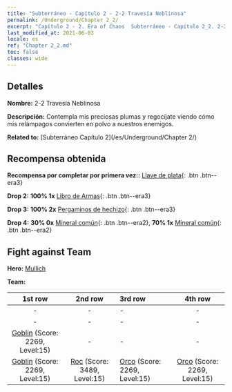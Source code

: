 ```yaml
---
title: "Subterráneo - Capítulo 2 - 2-2 Travesía Neblinosa"
permalink: /Underground/Chapter 2_2/
excerpt: "Capítulo 2 - 2. Era of Chaos  Subterráneo - Capítulo 2_2. 2-2 Travesía Neblinosa"
last_modified_at: 2021-06-03
locale: es
ref: "Chapter 2_2.md"
toc: false
classes: wide
---
```


## Detalles

 **Nombre:** 2-2 Travesía Neblinosa

 **Descripción:** Contempla mis preciosas plumas y regocíjate viendo cómo mis relámpagos convierten en polvo a nuestros enemigos.

 **Related to:** [Subterráneo Capítulo 2](/es/Underground/Chapter 2/)

## Recompensa obtenida

 **Recompensa por completar por primera vez::** [Llave de plata](/ItemsES/con_693/){: .btn .btn--era3}

 **Drop 2:** **100% 1x** [Libro de Armas](/ItemsES/mat_18/){: .btn .btn--era3}

 **Drop 3:** **100% 2x** [Pergaminos de hechizo](/ItemsES/con_694/){: .btn .btn--era3}

 **Drop 4:** **30% 0x** [Mineral común](/ItemsES/mat_6/){: .btn .btn--era2}, **70% 1x** [Mineral común](/ItemsES/mat_6/){: .btn .btn--era2}


## Fight against Team
 **Hero:** [Mullich](/es/heroes/Mullich/)

 **Team:**


  | 1st row | 2nd row | 3rd row | 4th row |
  |:----:|:----:|:----|:----:|
  | - | - | - | - |
  | - | - | - | - |
  | [Goblin](/es/units/Goblin/) (Score: 2269, Level:15)  | - | - | - |
  | [Goblin](/es/units/Goblin/) (Score: 2269, Level:15)  | [Roc](/es/units/Roc/) (Score: 3489, Level:15)  | [Orco](/es/units/Orc/) (Score: 2269, Level:15)  | [Orco](/es/units/Orc/) (Score: 2269, Level:15)  |


